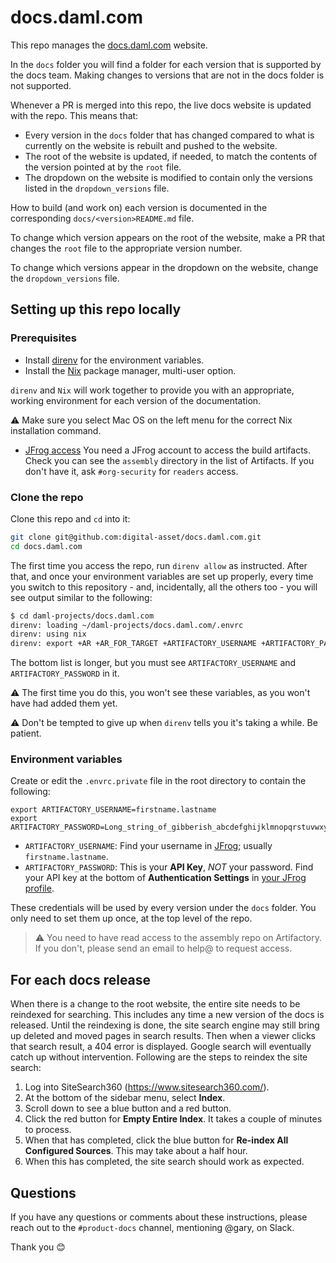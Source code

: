 # docs.daml.com

This repo manages the [docs.daml.com](https://docs.daml.com) website.

In the `docs` folder you will find a folder for each version that is
supported by the docs team. Making changes to versions that are not in the docs
folder is not supported.

Whenever a PR is merged into this repo, the live docs website is updated
with the repo. This means that:

- Every version in the `docs` folder that has changed compared to what is
  currently on the website is rebuilt and pushed to the website.
- The root of the website is updated, if needed, to match the contents of the
  version pointed at by the `root` file.
- The dropdown on the website is modified to contain only the versions listed
  in the `dropdown_versions` file.

How to build (and work on) each version is documented in the corresponding
`docs/<version>README.md` file.

To change which version appears on the root of the website, make a PR that
changes the `root` file to the appropriate version number.

To change which versions appear in the dropdown on the website, change the
`dropdown_versions` file.

## Setting up this repo locally

### Prerequisites

* Install [direnv](https://github.com/direnv/direnv/blob/master/docs/installation.md) for the environment variables.
* Install the [Nix](https://nixos.org/download.html) package manager, multi-user option.

`direnv` and `Nix` will work together to provide you with an appropriate,
working environment for each version of the documentation.

:warning: Make sure you select Mac OS on the left menu for the correct Nix installation command.

* [JFrog access](https://digitalasset.jfrog.io/ui/admin/artifactory/user_profile)
  You need a JFrog account to access the build artifacts. Check you can see the `assembly` directory in the list of Artifacts. If you don't have it, ask `#org-security` for `readers` access.

### Clone the repo

Clone this repo and `cd` into it:

```zsh
git clone git@github.com:digital-asset/docs.daml.com.git
cd docs.daml.com
```

The first time you access the repo, run `direnv allow` as instructed. After that, and once your environment variables are set up properly, every time you switch to this repository - and, incidentally, all the others too - you will see output similar to the following:

```zsh
$ cd daml-projects/docs.daml.com
direnv: loading ~/daml-projects/docs.daml.com/.envrc
direnv: using nix
direnv: export +AR +AR_FOR_TARGET +ARTIFACTORY_USERNAME +ARTIFACTORY_PASSWORD ...
```

The bottom list is longer, but you must see `ARTIFACTORY_USERNAME` and `ARTIFACTORY_PASSWORD` in it.

:warning: The first time you do this, you won't see these variables, as you won't have had added them yet.

:warning: Don't be tempted to give up when `direnv` tells you it's taking a while. Be patient.

### Environment variables

Create or edit the `.envrc.private` file in the root directory to contain the following:

```plaintext
export ARTIFACTORY_USERNAME=firstname.lastname
export ARTIFACTORY_PASSWORD=Long_string_of_gibberish_abcdefghijklmnopqrstuvwxyzABCDEFGHIJKLMNOPQRSTUV
```

- `ARTIFACTORY_USERNAME`:
  Find your username in [JFrog](https://digitalasset.jfrog.io/ui/admin/artifactory/user_profile); usually `firstname.lastname`.
- `ARTIFACTORY_PASSWORD`:
  This is your **API Key**, *NOT* your password. Find your API key at the bottom of **Authentication Settings** in [your JFrog profile](https://digitalasset.jfrog.io/ui/user_profile).

These credentials will be used by every version under the `docs` folder. You
only need to set them up once, at the top level of the repo.

> :warning: You need to have read access to the assembly repo on Artifactory.
> If you don't, please send an email to help@ to request access.

## For each docs release

When there is a change to the root website, the entire site needs to be reindexed for searching. This includes any time a new version of the docs is released. Until the reindexing is done, the site search engine may still bring up deleted and moved pages in search results. Then when a viewer clicks that search result, a 404 error is displayed. Google search will eventually catch up without intervention. Following are the steps to reindex the site search:

1. Log into SiteSearch360 (https://www.sitesearch360.com/).
2. At the bottom of the sidebar menu, select **Index**.
3. Scroll down to see a blue button and a red button.
4. Click the red button for **Empty Entire Index**. It takes a couple of minutes to process.
5. When that has completed, click the blue button for **Re-index All Configured Sources**. This may take about a half hour.
6. When this has completed, the site search should work as expected.

## Questions

If you have any questions or comments about these instructions, please reach out to the `#product-docs` channel, mentioning @gary, on Slack.

Thank you :blush:
